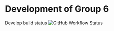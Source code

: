 # Development of Group 6

Develop build status ![GitHub Workflow Status](https://img.shields.io/github/actions/workflow/status/eau-dae-raie-A/Dev-Ops-Group-1-/main.yml?branch=develop&style=flat-square)
